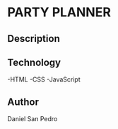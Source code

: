 # PARTY PLANNER

## Description

## Technology

-HTML
-CSS
-JavaScript

## Author

Daniel San Pedro
